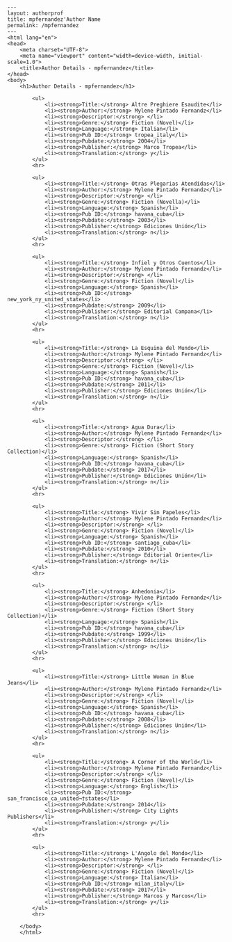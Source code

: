 
    ---
    layout: authorprof
    title: mpfernandez'Author Name 
    permalink: /mpfernandez
    ---
    <html lang="en">
    <head>
        <meta charset="UTF-8">
        <meta name="viewport" content="width=device-width, initial-scale=1.0">
        <title>Author Details - mpfernandez</title>
    </head>
    <body>
        <h1>Author Details - mpfernandez</h1>
        
            <ul>
                <li><strong>Title:</strong> Altre Preghiere Esaudite</li>
                <li><strong>Author:</strong> Mylene Pintado Fernandz</li>
                <li><strong>Descriptor:</strong> </li>
                <li><strong>Genre:</strong> Fiction (Novel)</li>
                <li><strong>Language:</strong> Italian</li>
                <li><strong>Pub ID:</strong> tropea_italy</li>
                <li><strong>Pubdate:</strong> 2004</li>
                <li><strong>Publisher:</strong> Marco Tropea</li>
                <li><strong>Translation:</strong> y</li>
            </ul>
            <hr>
            
            <ul>
                <li><strong>Title:</strong> Otras Plegarias Atendidas</li>
                <li><strong>Author:</strong> Mylene Pintado Fernandz</li>
                <li><strong>Descriptor:</strong> </li>
                <li><strong>Genre:</strong> Fiction (Novella)</li>
                <li><strong>Language:</strong> Spanish</li>
                <li><strong>Pub ID:</strong> havana_cuba</li>
                <li><strong>Pubdate:</strong> 2003</li>
                <li><strong>Publisher:</strong> Ediciones Unión</li>
                <li><strong>Translation:</strong> n</li>
            </ul>
            <hr>
            
            <ul>
                <li><strong>Title:</strong> Infiel y Otros Cuentos</li>
                <li><strong>Author:</strong> Mylene Pintado Fernandz</li>
                <li><strong>Descriptor:</strong> </li>
                <li><strong>Genre:</strong> Fiction (Novel)</li>
                <li><strong>Language:</strong> Spanish</li>
                <li><strong>Pub ID:</strong> new_york_ny_united_states</li>
                <li><strong>Pubdate:</strong> 2009</li>
                <li><strong>Publisher:</strong> Editorial Campana</li>
                <li><strong>Translation:</strong> n</li>
            </ul>
            <hr>
            
            <ul>
                <li><strong>Title:</strong> La Esquina del Mundo</li>
                <li><strong>Author:</strong> Mylene Pintado Fernandz</li>
                <li><strong>Descriptor:</strong> </li>
                <li><strong>Genre:</strong> Fiction (Novel)</li>
                <li><strong>Language:</strong> Spanish</li>
                <li><strong>Pub ID:</strong> havana_cuba</li>
                <li><strong>Pubdate:</strong> 2011</li>
                <li><strong>Publisher:</strong> Ediciones Unión</li>
                <li><strong>Translation:</strong> n</li>
            </ul>
            <hr>
            
            <ul>
                <li><strong>Title:</strong> Agua Dura</li>
                <li><strong>Author:</strong> Mylene Pintado Fernandz</li>
                <li><strong>Descriptor:</strong> </li>
                <li><strong>Genre:</strong> Fiction (Short Story Collection)</li>
                <li><strong>Language:</strong> Spanish</li>
                <li><strong>Pub ID:</strong> havana_cuba</li>
                <li><strong>Pubdate:</strong> 2017</li>
                <li><strong>Publisher:</strong> Ediciones Unión</li>
                <li><strong>Translation:</strong> n</li>
            </ul>
            <hr>
            
            <ul>
                <li><strong>Title:</strong> Vivir Sin Papeles</li>
                <li><strong>Author:</strong> Mylene Pintado Fernandz</li>
                <li><strong>Descriptor:</strong> </li>
                <li><strong>Genre:</strong> Fiction (Novel)</li>
                <li><strong>Language:</strong> Spanish</li>
                <li><strong>Pub ID:</strong> santiago_cuba</li>
                <li><strong>Pubdate:</strong> 2010</li>
                <li><strong>Publisher:</strong> Editorial Oriente</li>
                <li><strong>Translation:</strong> n</li>
            </ul>
            <hr>
            
            <ul>
                <li><strong>Title:</strong> Anhedonia</li>
                <li><strong>Author:</strong> Mylene Pintado Fernandz</li>
                <li><strong>Descriptor:</strong> </li>
                <li><strong>Genre:</strong> Fiction (Short Story Collection)</li>
                <li><strong>Language:</strong> Spanish</li>
                <li><strong>Pub ID:</strong> havana_cuba</li>
                <li><strong>Pubdate:</strong> 1999</li>
                <li><strong>Publisher:</strong> Ediciones Unión</li>
                <li><strong>Translation:</strong> n</li>
            </ul>
            <hr>
            
            <ul>
                <li><strong>Title:</strong> Little Woman in Blue Jeans</li>
                <li><strong>Author:</strong> Mylene Pintado Fernandz</li>
                <li><strong>Descriptor:</strong> </li>
                <li><strong>Genre:</strong> Fiction (Novel)</li>
                <li><strong>Language:</strong> Spanish</li>
                <li><strong>Pub ID:</strong> havana_cuba</li>
                <li><strong>Pubdate:</strong> 2008</li>
                <li><strong>Publisher:</strong> Ediciones Unión</li>
                <li><strong>Translation:</strong> n</li>
            </ul>
            <hr>
            
            <ul>
                <li><strong>Title:</strong> A Corner of the World</li>
                <li><strong>Author:</strong> Mylene Pintado Fernandz</li>
                <li><strong>Descriptor:</strong> </li>
                <li><strong>Genre:</strong> Fiction (Novel)</li>
                <li><strong>Language:</strong> English</li>
                <li><strong>Pub ID:</strong> san_francisco_ca_united¬†states</li>
                <li><strong>Pubdate:</strong> 2014</li>
                <li><strong>Publisher:</strong> City Lights Publishers</li>
                <li><strong>Translation:</strong> y</li>
            </ul>
            <hr>
            
            <ul>
                <li><strong>Title:</strong> L'Angolo del Mondo</li>
                <li><strong>Author:</strong> Mylene Pintado Fernandz</li>
                <li><strong>Descriptor:</strong> </li>
                <li><strong>Genre:</strong> Fiction (Novel)</li>
                <li><strong>Language:</strong> Italian</li>
                <li><strong>Pub ID:</strong> milan_italy</li>
                <li><strong>Pubdate:</strong> 2017</li>
                <li><strong>Publisher:</strong> Marcos y Marcos</li>
                <li><strong>Translation:</strong> y</li>
            </ul>
            <hr>
            
        </body>
        </html>
        